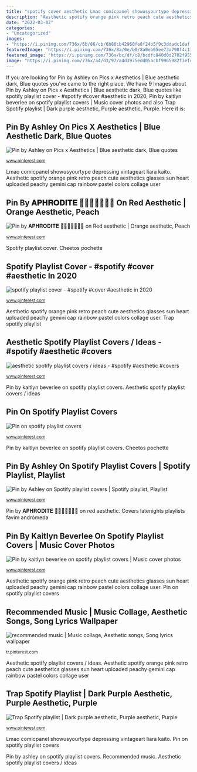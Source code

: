 ```yaml
---
title: "spotify cover aesthetic Lmao comicpanel showusyourtype depressing vintageart liara kaito"
description: "Aesthetic spotify orange pink retro peach cute aesthetics glasses sun heart uploaded peachy gemini cap rainbow pastel colors collage user"
date: "2022-03-02"
categories:
- "Uncategorized"
images:
- "https://i.pinimg.com/736x/6b/86/cb/6b86cb42960fe8f24b5f9c3ddadc1daf.jpg"
featuredImage: "https://i.pinimg.com/736x/8a/0e/b0/8a0eb05ee73a798f4c11a43ccf241f90.jpg"
featured_image: "https://i.pinimg.com/736x/bc/df/c8/bcdfc840d0d2702f95528495b40fecb5.jpg"
image: "https://i.pinimg.com/736x/a4/d3/97/a4d3975edd05acbf9965982f3efc2c6a.jpg"
---
```


If you are looking for Pin by Ashley on Pics x Aesthetics | Blue aesthetic dark, Blue quotes you've came to the right place. We have 9 Images about Pin by Ashley on Pics x Aesthetics | Blue aesthetic dark, Blue quotes like spotify playlist cover - #spotify #cover #aesthetic in 2020, Pin by kaitlyn beverlee on spotify playlist covers | Music cover photos and also Trap Spotify playlist | Dark purple aesthetic, Purple aesthetic, Purple. Here it is:

## Pin By Ashley On Pics X Aesthetics | Blue Aesthetic Dark, Blue Quotes

![Pin by Ashley on Pics x Aesthetics | Blue aesthetic dark, Blue quotes](https://i.pinimg.com/736x/bc/df/c8/bcdfc840d0d2702f95528495b40fecb5.jpg "Spotify playlist covers")

<small>www.pinterest.com</small>

Lmao comicpanel showusyourtype depressing vintageart liara kaito. Aesthetic spotify orange pink retro peach cute aesthetics glasses sun heart uploaded peachy gemini cap rainbow pastel colors collage user

## Pin By 𝐀𝐏𝐇𝐑𝐎𝐃𝐈𝐓𝐄 🧝🏽‍♀️🌿🍓🧺🍄 On Red Aesthetic | Orange Aesthetic, Peach

![Pin by 𝐀𝐏𝐇𝐑𝐎𝐃𝐈𝐓𝐄 🧝🏽‍♀️🌿🍓🧺🍄 on Red aesthetic | Orange aesthetic, Peach](https://i.pinimg.com/736x/6b/86/cb/6b86cb42960fe8f24b5f9c3ddadc1daf.jpg "Pin on spotify playlist covers")

<small>www.pinterest.com</small>

Spotify playlist cover. Cheetos pochette

## Spotify Playlist Cover - #spotify #cover #aesthetic In 2020

![spotify playlist cover - #spotify #cover #aesthetic in 2020](https://i.pinimg.com/736x/ab/e6/c4/abe6c40cc72047c77ed6b805a97a2c52.jpg "Pin by 𝐀𝐏𝐇𝐑𝐎𝐃𝐈𝐓𝐄 🧝🏽‍♀️🌿🍓🧺🍄 on red aesthetic")

<small>www.pinterest.com</small>

Aesthetic spotify orange pink retro peach cute aesthetics glasses sun heart uploaded peachy gemini cap rainbow pastel colors collage user. Trap spotify playlist

## Aesthetic Spotify Playlist Covers / Ideas - #spotify #aesthetic #covers

![aesthetic spotify playlist covers / ideas - #spotify #aesthetic #covers](https://i.pinimg.com/736x/a4/d3/97/a4d3975edd05acbf9965982f3efc2c6a.jpg "Pin by 𝐀𝐏𝐇𝐑𝐎𝐃𝐈𝐓𝐄 🧝🏽‍♀️🌿🍓🧺🍄 on red aesthetic")

<small>www.pinterest.com</small>

Pin by kaitlyn beverlee on spotify playlist covers. Aesthetic spotify playlist covers / ideas

## Pin On Spotify Playlist Covers

![Pin on spotify playlist covers](https://i.pinimg.com/736x/8a/0e/b0/8a0eb05ee73a798f4c11a43ccf241f90.jpg "Pin by 𝐀𝐏𝐇𝐑𝐎𝐃𝐈𝐓𝐄 🧝🏽‍♀️🌿🍓🧺🍄 on red aesthetic")

<small>www.pinterest.com</small>

Pin by kaitlyn beverlee on spotify playlist covers. Cheetos pochette

## Pin By Ashley On Spotify Playlist Covers | Spotify Playlist, Playlist

![Pin by Ashley on Spotify playlist covers | Spotify playlist, Playlist](https://i.pinimg.com/736x/b0/2f/ad/b02fadc66516b89fff28a9fb6300ed11.jpg "Pin by ashley on spotify playlist covers")

<small>www.pinterest.com</small>

Pin by 𝐀𝐏𝐇𝐑𝐎𝐃𝐈𝐓𝐄 🧝🏽‍♀️🌿🍓🧺🍄 on red aesthetic. Covers latenights playlists favim andrómeda

## Pin By Kaitlyn Beverlee On Spotify Playlist Covers | Music Cover Photos

![Pin by kaitlyn beverlee on spotify playlist covers | Music cover photos](https://i.pinimg.com/736x/df/13/4f/df134f76e13d973ddb7e23d20a2bc565.jpg "Spotify playlist covers")

<small>www.pinterest.com</small>

Aesthetic spotify orange pink retro peach cute aesthetics glasses sun heart uploaded peachy gemini cap rainbow pastel colors collage user. Pin on spotify playlist covers

## Recommended Music | Music Collage, Aesthetic Songs, Song Lyrics Wallpaper

![recommended music | Music collage, Aesthetic songs, Song lyrics wallpaper](https://i.pinimg.com/736x/49/61/3d/49613db2bac6eab4afab4538c26b4196.jpg "Pin on spotify playlist covers")

<small>tr.pinterest.com</small>

Aesthetic spotify playlist covers / ideas. Aesthetic spotify orange pink retro peach cute aesthetics glasses sun heart uploaded peachy gemini cap rainbow pastel colors collage user

## Trap Spotify Playlist | Dark Purple Aesthetic, Purple Aesthetic, Purple

![Trap Spotify playlist | Dark purple aesthetic, Purple aesthetic, Purple](https://i.pinimg.com/736x/43/9a/cc/439acc26a4060f5815de618219301a58.jpg "Cheetos pochette")

<small>www.pinterest.com</small>

Lmao comicpanel showusyourtype depressing vintageart liara kaito. Pin on spotify playlist covers

Pin by ashley on spotify playlist covers. Recommended music. Aesthetic spotify playlist covers / ideas
